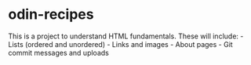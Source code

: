 # odin-recipes
This is a project to understand HTML fundamentals.
These will include: 
    - Lists (ordered and unordered)
    - Links and images
    - About pages
    - Git commit messages and uploads